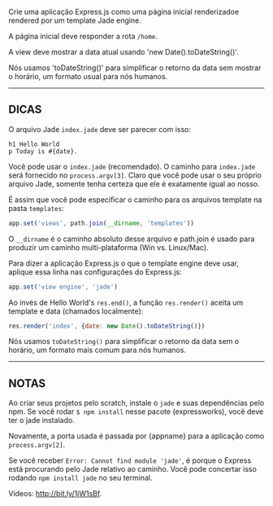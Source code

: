 Crie uma aplicação Express.js como uma página inicial renderizadoe rendered por um template Jade engine.

A página inicial deve responder a rota `/home`.

A view deve mostrar a data atual usando 'new Date().toDateString()'.

Nós usamos 'toDateString()' para simplificar o retorno da data sem mostrar o horário, um formato usual para nós humanos. 

-----------------------------

## DICAS

O arquivo Jade `index.jade` deve ser parecer com isso:

```jade
h1 Hello World
p Today is #{date}.
```

Você pode usar o `index.jade` (recomendado). O caminho para `index.jade` será fornecido no
`process.argv[3]`. Claro que você pode usar o seu próprio arquivo Jade, somente tenha certeza que ele é exatamente igual ao nosso.

É assim que você pode especificar o caminho para os arquivos template na pasta `templates`:

```js
app.set('views', path.join(__dirname, 'templates'))
```

O `__dirname` é o caminho absoluto desse arquivo e path.join é usado para produzir um caminho multi-plataforma (Win vs. Linux/Mac).

Para dizer a aplicação Express.js o que o template engine deve usar, aplique essa linha nas configurações do Express.js:

```js
app.set('view engine', 'jade')
```

Ao invés de  Hello World's `res.end()`, a função `res.render()` aceita um template e data (chamados localmente):

```js
res.render('index', {date: new Date().toDateString()})
```

Nós usamos `toDateString()` para simplificar o retorno da data sem o horário, um formato mais comum para nós humanos.

--------------------------------

## NOTAS

Ao criar seus projetos pelo scratch, instale o `jade` e suas dependências pelo npm.
Se você rodar `$ npm install` nesse pacote (expressworks), você deve ter o jade instalado.

Novamente, a porta usada é passada por {appname} para a aplicação como `process.argv[2]`.

Se você receber `Error: Cannot find module 'jade'`, é porque o Express está procurando pelo Jade relativo ao caminho. Você pode concertar isso rodando `npm install jade` no seu terminal.

Videos: http://bit.ly/1jW1sBf.
